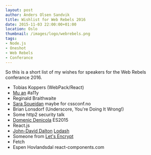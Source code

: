 ```yaml
---
layout: post
author: Anders Olsen Sandvik
title: Wishlist for Web Rebels 2016
date: 2015-11-03 22:00:00+01:00
location: Oslo
thumbnail: /images/logo/webrebels.png
tags:
- Node.js
- Oneshot
- Web Rebels
- Conferance
---
```


So this is a short list of my wishes for speakers for the Web Rebels conferance 2016.

- Tobias Koppers (WebPack/React)
- [Mu an](https://twitter.com/muanchiou) #a11y
- Reginald Braithwaite
- [Sara Soueidan](https://twitter.com/sarasoueidan) maybe for cssconf.no
- Brian Lonsdorf (Underscore, You're Doing It Wrong!)
- Some http2 security talk
- [Domenic Denicola](https://twitter.com/domenic) ES2015
- React.js
- [John-David Dalton](https://twitter.com/jdalton?ref_src=twsrc%5Egoogle%7Ctwcamp%5Eserp%7Ctwgr%5Eauthor) [Lodash](https://lodash.com/)
- Someone from [Let's Encrypt](https://letsencrypt.org/)
- Fetch
- Espen Hovlandsdal react-components.com
